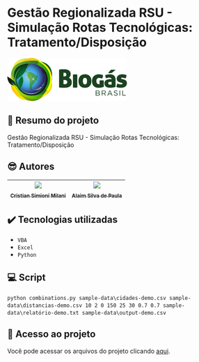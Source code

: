 # Gestão Regionalizada RSU - Simulação Rotas Tecnológicas: Tratamento/Disposição

<img src="https://github.com/cristiansimioni/gestaoregionalizadarsu/blob/main/assets/logo.png" width=275>

## 📃 Resumo do projeto
Gestão Regionalizada RSU - Simulação Rotas Tecnológicas: Tratamento/Disposição

##  😎 Autores

| [<img src="https://avatars.githubusercontent.com/u/5256186?v=4" width=115><br><sub>Cristian Simioni Milani</sub>](https://github.com/cristiansimioni) |  [<img src="https://avatars.githubusercontent.com/u/5256186?v=4" width=115><br><sub>Alaim Silva de Paula</sub>](https://github.com/cristiansimioni) |
| :---: | :---: |

## ✔️ Tecnologias utilizadas

- ``VBA``
- ``Excel``
- ``Python``

## 💻 Script

``python combinations.py sample-data\cidades-demo.csv sample-data\distancias-demo.csv 10 2 0 150 25 30 0.7 0.7 sample-data\relatório-demo.txt sample-data\output-demo.csv``

## 📁 Acesso ao projeto
Você pode acessar os arquivos do projeto clicando [aqui](https://github.com/cristiansimioni/gestaoregionalizadarsu/tree/main/).
